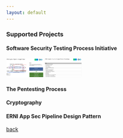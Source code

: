 ```yaml
---
layout: default
---
```


### Supported Projects

#### Software Security Testing Process Initiative

<img src="./assets/images/app-sec-back-fron-devops-overview.png" alt="Eudes Costa" width="100"/>
<img src="./assets/images/app-sec-back-fron-devops-roadmap.png" alt="Eudes Costa" width="100"/>

#### The Pentesting Process

#### Cryptography

#### ERNI App Sec Pipeline Design Pattern


[back](./)
